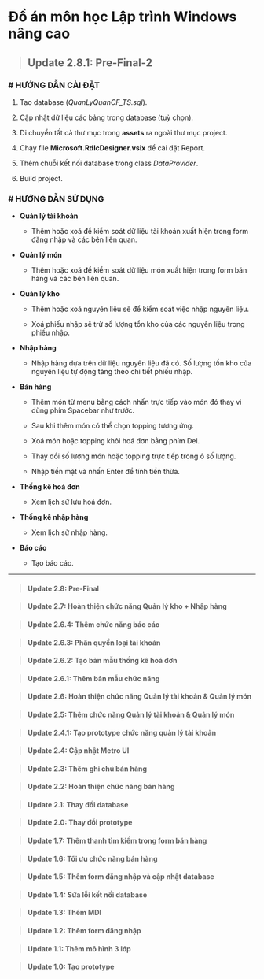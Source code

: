 # Đồ án môn học Lập trình Windows nâng cao

> ## Update 2.8.1: Pre-Final-2

### # HƯỚNG DẪN CÀI ĐẶT

  1. Tạo database (*QuanLyQuanCF_TS.sql*).
  
  2. Cập nhật dữ liệu các bảng trong database (tuỳ chọn).
  
  2. Di chuyển tất cả thư mục trong **assets** ra ngoài thư mục project.
  
  3. Chạy file **Microsoft.RdlcDesigner.vsix** để cài đặt Report.

  3. Thêm chuỗi kết nối database trong class *DataProvider*.
  
  5. Build project.

### # HƯỚNG DẪN SỬ DỤNG

- **Quản lý tài khoản**

  - Thêm hoặc xoá để kiểm soát dữ liệu tài khoản xuất hiện trong form đăng nhập và các bên liên quan.
  
- **Quản lý món**

  - Thêm hoặc xoá để kiểm soát dữ liệu món xuất hiện trong form bán hàng và các bên liên quan.

- **Quản lý kho**

  - Thêm hoặc xoá nguyên liệu sẽ để kiểm soát việc nhập nguyên liệu.
  
  - Xoá phiếu nhập sẽ trừ số lượng tồn kho của các nguyên liệu trong phiếu nhập.
  
- **Nhập hàng**

  - Nhập hàng dựa trên dữ liệu nguyên liệu đã có. Số lượng tồn kho của nguyên liệu tự động tăng theo chi tiết phiếu nhập.

- **Bán hàng**

  - Thêm món từ menu bằng cách nhấn trực tiếp vào món đó thay vì dùng phím Spacebar như trước.
  
  - Sau khi thêm món có thể chọn topping tương ứng.
  
  - Xoá món hoặc topping khỏi hoá đơn bằng phím Del.
  
  - Thay đổi số lượng món hoặc topping trực tiếp trong ô số lượng.
  
  - Nhập tiền mặt và nhấn Enter để tính tiền thừa.
  
- **Thống kê hoá đơn**

  - Xem lịch sử lưu hoá đơn.
  
- **Thống kê nhập hàng**

  - Xem lịch sử nhập hàng.
  
- **Báo cáo**

  - Tạo báo cáo.

---

> #### Update 2.8: Pre-Final

> #### Update 2.7: Hoàn thiện chức năng Quản lý kho + Nhập hàng

> #### Update 2.6.4: Thêm chức năng báo cáo

> #### Update 2.6.3: Phân quyền loại tài khoản

> #### Update 2.6.2: Tạo bản mẫu thống kê hoá đơn

> #### Update 2.6.1: Thêm bản mẫu chức năng

> #### Update 2.6: Hoàn thiện chức năng Quản lý tài khoản & Quản lý món

> #### Update 2.5: Thêm chức năng Quản lý tài khoản & Quản lý món

> #### Update 2.4.1: Tạo prototype chức năng quản lý tài khoản

> #### Update 2.4: Cập nhật Metro UI

> #### Update 2.3: Thêm ghi chú bán hàng

> #### Update 2.2: Hoàn thiện chức năng bán hàng

> #### Update 2.1: Thay đổi database

> #### Update 2.0: Thay đổi prototype

> #### Update 1.7: Thêm thanh tìm kiếm trong form bán hàng

> #### Update 1.6: Tối ưu chức năng bán hàng

> #### Update 1.5: Thêm form đăng nhập và cập nhật database

> #### Update 1.4: Sửa lỗi kết nối database
	
> #### Update 1.3: Thêm MDI
	
> #### Update 1.2: Thêm form đăng nhập

> #### Update 1.1: Thêm mô hình 3 lớp

> #### Update 1.0: Tạo prototype

